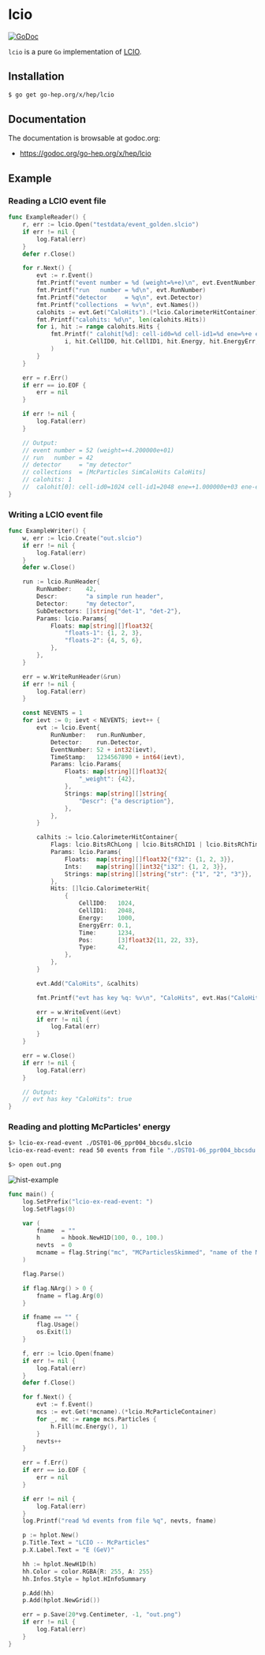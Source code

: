 # lcio

[![GoDoc](https://godoc.org/go-hep.org/x/hep/lcio?status.svg)](https://godoc.org/go-hep.org/x/hep/lcio)

`lcio` is a pure `Go` implementation of [LCIO](https://github.com/iLCSoft/LCIO).

## Installation

```sh
$ go get go-hep.org/x/hep/lcio
```

## Documentation

The documentation is browsable at godoc.org:

- https://godoc.org/go-hep.org/x/hep/lcio

## Example

### Reading a LCIO event file

[embedmd]:# (reader_test.go go /func ExampleReader/ /\n}/)
```go
func ExampleReader() {
	r, err := lcio.Open("testdata/event_golden.slcio")
	if err != nil {
		log.Fatal(err)
	}
	defer r.Close()

	for r.Next() {
		evt := r.Event()
		fmt.Printf("event number = %d (weight=%+e)\n", evt.EventNumber, evt.Weight())
		fmt.Printf("run   number = %d\n", evt.RunNumber)
		fmt.Printf("detector     = %q\n", evt.Detector)
		fmt.Printf("collections  = %v\n", evt.Names())
		calohits := evt.Get("CaloHits").(*lcio.CalorimeterHitContainer)
		fmt.Printf("calohits: %d\n", len(calohits.Hits))
		for i, hit := range calohits.Hits {
			fmt.Printf(" calohit[%d]: cell-id0=%d cell-id1=%d ene=%+e ene-err=%+e\n",
				i, hit.CellID0, hit.CellID1, hit.Energy, hit.EnergyErr,
			)
		}
	}

	err = r.Err()
	if err == io.EOF {
		err = nil
	}

	if err != nil {
		log.Fatal(err)
	}

	// Output:
	// event number = 52 (weight=+4.200000e+01)
	// run   number = 42
	// detector     = "my detector"
	// collections  = [McParticles SimCaloHits CaloHits]
	// calohits: 1
	//  calohit[0]: cell-id0=1024 cell-id1=2048 ene=+1.000000e+03 ene-err=+1.000000e-01
}
```

### Writing a LCIO event file

[embedmd]:# (writer_test.go go /func ExampleWriter/ /\n}/)
```go
func ExampleWriter() {
	w, err := lcio.Create("out.slcio")
	if err != nil {
		log.Fatal(err)
	}
	defer w.Close()

	run := lcio.RunHeader{
		RunNumber:    42,
		Descr:        "a simple run header",
		Detector:     "my detector",
		SubDetectors: []string{"det-1", "det-2"},
		Params: lcio.Params{
			Floats: map[string][]float32{
				"floats-1": {1, 2, 3},
				"floats-2": {4, 5, 6},
			},
		},
	}

	err = w.WriteRunHeader(&run)
	if err != nil {
		log.Fatal(err)
	}

	const NEVENTS = 1
	for ievt := 0; ievt < NEVENTS; ievt++ {
		evt := lcio.Event{
			RunNumber:   run.RunNumber,
			Detector:    run.Detector,
			EventNumber: 52 + int32(ievt),
			TimeStamp:   1234567890 + int64(ievt),
			Params: lcio.Params{
				Floats: map[string][]float32{
					"_weight": {42},
				},
				Strings: map[string][]string{
					"Descr": {"a description"},
				},
			},
		}

		calhits := lcio.CalorimeterHitContainer{
			Flags: lcio.BitsRChLong | lcio.BitsRChID1 | lcio.BitsRChTime | lcio.BitsRChNoPtr | lcio.BitsRChEnergyError,
			Params: lcio.Params{
				Floats:  map[string][]float32{"f32": {1, 2, 3}},
				Ints:    map[string][]int32{"i32": {1, 2, 3}},
				Strings: map[string][]string{"str": {"1", "2", "3"}},
			},
			Hits: []lcio.CalorimeterHit{
				{
					CellID0:   1024,
					CellID1:   2048,
					Energy:    1000,
					EnergyErr: 0.1,
					Time:      1234,
					Pos:       [3]float32{11, 22, 33},
					Type:      42,
				},
			},
		}

		evt.Add("CaloHits", &calhits)

		fmt.Printf("evt has key %q: %v\n", "CaloHits", evt.Has("CaloHits"))

		err = w.WriteEvent(&evt)
		if err != nil {
			log.Fatal(err)
		}
	}

	err = w.Close()
	if err != nil {
		log.Fatal(err)
	}

	// Output:
	// evt has key "CaloHits": true
}
```

### Reading and plotting McParticles' energy

```sh
$> lcio-ex-read-event ./DST01-06_ppr004_bbcsdu.slcio
lcio-ex-read-event: read 50 events from file "./DST01-06_ppr004_bbcsdu.slcio"

$> open out.png
```

![hist-example](https://codeberg.org/go-hep/hep/raw/branch/main/lcio/example/lcio-ex-read-event/out.png)

[embedmd]:# (example/lcio-ex-read-event/main.go go /func main/ /\n}/)
```go
func main() {
	log.SetPrefix("lcio-ex-read-event: ")
	log.SetFlags(0)

	var (
		fname  = ""
		h      = hbook.NewH1D(100, 0., 100.)
		nevts  = 0
		mcname = flag.String("mc", "MCParticlesSkimmed", "name of the MCParticle collection to read")
	)

	flag.Parse()

	if flag.NArg() > 0 {
		fname = flag.Arg(0)
	}

	if fname == "" {
		flag.Usage()
		os.Exit(1)
	}

	f, err := lcio.Open(fname)
	if err != nil {
		log.Fatal(err)
	}
	defer f.Close()

	for f.Next() {
		evt := f.Event()
		mcs := evt.Get(*mcname).(*lcio.McParticleContainer)
		for _, mc := range mcs.Particles {
			h.Fill(mc.Energy(), 1)
		}
		nevts++
	}

	err = f.Err()
	if err == io.EOF {
		err = nil
	}

	if err != nil {
		log.Fatal(err)
	}
	log.Printf("read %d events from file %q", nevts, fname)

	p := hplot.New()
	p.Title.Text = "LCIO -- McParticles"
	p.X.Label.Text = "E (GeV)"

	hh := hplot.NewH1D(h)
	hh.Color = color.RGBA{R: 255, A: 255}
	hh.Infos.Style = hplot.HInfoSummary

	p.Add(hh)
	p.Add(hplot.NewGrid())

	err = p.Save(20*vg.Centimeter, -1, "out.png")
	if err != nil {
		log.Fatal(err)
	}
}
```

